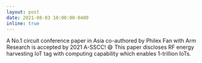 ```yaml
---
layout: post
date: 2021-08-03 10:00:00-0400
inline: true
---
```


A No.1 circuit conference paper in Asia co-authored by Philex Fan with Arm Research is accepted by 2021 A-SSCC! :smile: This paper discloses RF energy harvesting IoT tag with computing capability which enables 1-trillion IoTs.